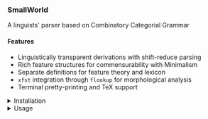 ### SmallWorld

A linguists' parser based on Combinatory Categorial Grammar


#### Features

* Linguistically transparent derivations with shift-reduce parsing
* Rich feature structures for commensurability with Minimalism
* Separate definitions for feature theory and lexicon
* `xfst` integration through `flookup` for morphological analysis
* Terminal pretty-printing and TeX support



<details>
<summary>Installation</summary>



#### Prerequisites

First install the following to your system.

- [`git`](https://github.com/git-guides/install-git)
- [`SBCL`](https://www.sbcl.org/getting.html)
- [`rlwrap`](https://github.com/hanslub42/rlwrap) (optional)



Type,

```bash
sbcl --version
```

on the command-line to see if you have a working `SBCL`.


Install `quicklisp` as described [here](https://www.quicklisp.org/beta/), make sure to complete the following steps.
After downloading `quicklisp`:

```lisp
(quicklisp-quickstart:install)
```

then 

```lisp
(ql:add-to-init-file)
```


#### Fetch the program to your system


Clone the `SmallWorld` repo by going to your choice of installation directory and doing:

```bash
git clone git@github.com:umutozge/smallworld.git
```


#### Create the `smallworld` executable

The `git clone` command above will create a directory named `smallworld`. Change to the program directory by,

```bash
cd smallworld/
```

and do,

```bash
sbcl --script install.lisp
```

This operation, if successful, will create an executable file `smallworld` in your local bin directory. If you don't have one, the installer will create it. Note this directory, because you need to [add](https://medium.com/@jamexkarix583/add-bin-folder-to-the-path-772de253f579) it to your `PATH`.


#### Run the program

Now, you can run `smallworld` from anywhere on your system. You need to specify the project directory as a command line argument:


```bash
smallworld <project-directory>
```

or, if you are already in the project directory, just:

```bash
smallworld
```

If you installed `rlwrap` -- which is highly recommended -- replace `smallworld`
with `rlwrap smallworld` in your commands.


#### How to update

To update `SmallWorld`, do,

```bash
git pull origin main
```

when in somewhere in the `smallworld` folder. Your local project files will NOT
be overwritten or get lost. Re-run the install script for changes to take
effect. Incidentaly, it is a good practice to keep your projects NOT in the
`smallworld` directory, since at some point you might have to delete your
`smallworld` directory and re-clone it.

</details>


<details>
<summary>Usage</summary>

##### Projects

A project consists of the files `<project-name>.lex` and `<project-name>.thr`
files, and optionally `<project-name>.fst` for morphological analyses. **These
naming conventions are strict.** The `<project-name>.lex` file is where you
enter your lexicon; inspecting the file `projects/basic/basic.lex` should be
enough to understand its syntax. Understanding the function of
`<project-name>.thr` requires having grasped some other concepts.

Whenever you load a project, there will appear a file named `_lexicon.lisp` in
your project folder. This file will be useful to inspect the details of your
lexicon for debugging purposes.


###### Attribute-value matrices

These are basic, intuitive data records. Here is an example:

```lisp
((title sir)
 (name alex)
 (surname ferguson))
```

In every ordered pair, the first component is the ''attribute'' and the second is the ''value'' of that attribute. Any collection of such pairs is an ''attribute-value matrix'' (or ''AVM'' for short).

The real interest of attribute-value structures lies in their recursive structure; an attribute has another attribute-value structure as its value. E.g.:

```lisp
((title sir)
 (name alex)
 (surname ferguson)
 (pysique ((height 186cm)
           (weight 87kg)
           (color caucasian))))
```


###### The theory file

The function of the `theory.lisp` is to define the basic (or atomic) categories of your grammar/lexicon, i.e. "non-slashed" categories.
First you define a basic category template, which will be the most general structure of an atomic category.

```lisp
(base-cat-template ((cat ?_) (agr ?_) (bar ?_)))
```

This says that each basic category has a `cat`, `agr` and `bar` attribute (linguists prefer ''feature'' over ''attribute''). The basic template leaves the values of these features underspecified. In the notation of `SmallWorld`, symbols starting with a `?` are variables.

The second component of a theory is the feature dictionary

```lisp
(feature-dictionary (agr pl sg)
                    (cat v n a p m)
                    (bar 0 1 2))
```

This data structure declares that the `agr` feature can have `pl` and `sg` as values, and likewise for other features.

The third part of a theory file is the specification of category bundle symbols. What we write as, for instance `S`, in CCG categories get translated into an AVM according to these specifications:

```lisp
(category-bundle-symbols (s (cat v) (bar 1))
                         (np (cat n) (bar 2))
                         (adj (cat a) (bar 0))
                         (ap (cat a) (bar 2))
                         (n (cat n))
						 (m (cat m) (bar 2)))
```

In declaring category bundle symbols you only give the feature-value pairs that you want to be overridden on the base category template.

###### Internal representation of categories

`SmallWorld` translates each category it finds in your `.lex` file to its internal representation, which is written to the file `_lexicon.lisp` each time you load a lexicon.


Here is an example lexical entry.

```
def mycat {
s\np[sg];
\x.lex'x;
sleeps walks works talks
}
```

This entry defines the lexical category of 4 words. The `lex'` in the semantic
interpretation gets replaced by the listed tokens during the translation into
internal representation.

The internal representation of a lexical category is an AVM with three main
features: `PHON`, `SYN` and `SEM`.

```lisp
((PHON SLEEPS)
 (SYN
  ((IN ((CAT N) (AGR SG) (BAR 2)))
   (SLASH (DIR BACKWARD) (MODE DOT))
   (OUT ((CAT V) (AGR ?_) (BAR 1)))))
 (SEM (LAM X (SLEEPS X))))
```

`PHON` feature has the phonetic representation of the lexical item itself.

`SEM` is either an atom like `JOHN` or a lambda term. Inspecting the example lexicon will clarify how to write lambda terms.

`SYN` is a complex feature which has another AVM as its value. For functional categories like `SLEEPS` above, the value of the `SYN` feature is an AVM with three features: `IN` for the input category, `SLASH` for the directionality, and `OUT` for the output category.

</details>
